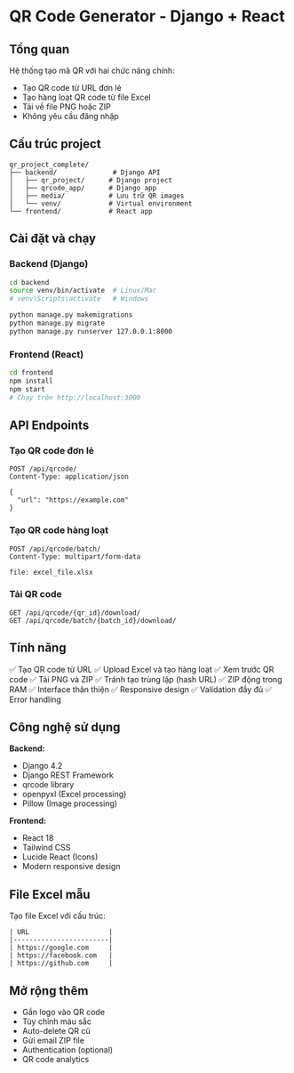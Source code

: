# QR Code Generator - Django + React

## Tổng quan
Hệ thống tạo mã QR với hai chức năng chính:
- Tạo QR code từ URL đơn lẻ
- Tạo hàng loạt QR code từ file Excel
- Tải về file PNG hoặc ZIP
- Không yêu cầu đăng nhập

## Cấu trúc project
```
qr_project_complete/
├── backend/              # Django API
│   ├── qr_project/      # Django project
│   ├── qrcode_app/      # Django app
│   ├── media/           # Lưu trữ QR images
│   └── venv/            # Virtual environment
└── frontend/            # React app
```

## Cài đặt và chạy

### Backend (Django)
```bash
cd backend
source venv/bin/activate  # Linux/Mac
# venv\Scripts\activate   # Windows

python manage.py makemigrations
python manage.py migrate
python manage.py runserver 127.0.0.1:8000
```

### Frontend (React)
```bash
cd frontend
npm install
npm start
# Chạy trên http://localhost:3000
```

## API Endpoints

### Tạo QR code đơn lẻ
```
POST /api/qrcode/
Content-Type: application/json

{
  "url": "https://example.com"
}
```

### Tạo QR code hàng loạt
```
POST /api/qrcode/batch/
Content-Type: multipart/form-data

file: excel_file.xlsx
```

### Tải QR code
```
GET /api/qrcode/{qr_id}/download/
GET /api/qrcode/batch/{batch_id}/download/
```

## Tính năng

✅ Tạo QR code từ URL
✅ Upload Excel và tạo hàng loạt
✅ Xem trước QR code
✅ Tải PNG và ZIP
✅ Tránh tạo trùng lặp (hash URL)
✅ ZIP động trong RAM
✅ Interface thân thiện
✅ Responsive design
✅ Validation đầy đủ
✅ Error handling

## Công nghệ sử dụng

**Backend:**
- Django 4.2
- Django REST Framework
- qrcode library
- openpyxl (Excel processing)
- Pillow (Image processing)

**Frontend:**
- React 18
- Tailwind CSS
- Lucide React (Icons)
- Modern responsive design

## File Excel mẫu
Tạo file Excel với cấu trúc:
```
| URL                    |
|------------------------|
| https://google.com     |
| https://facebook.com   |
| https://github.com     |
```

## Mở rộng thêm
- Gắn logo vào QR code
- Tùy chỉnh màu sắc
- Auto-delete QR cũ
- Gửi email ZIP file
- Authentication (optional)
- QR code analytics
